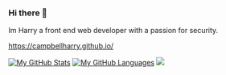 ### Hi there 👋

Im Harry a front end web developer with a passion for security.

https://campbellharry.github.io/

[![My GitHub Stats](https://github-readme-stats.vercel.app/api/?username==CampbellHarry&count_private=false&theme=tokyonight&showicons=true)]()
[![My GitHub Languages](https://github-readme-stats.vercel.app/api/top-langs/?username==CampbellHarry&langs_count=3&theme=tokyonight)]()
![](https://api.ghprofile.me/view?username=SilentSerenityy&color=purple)
